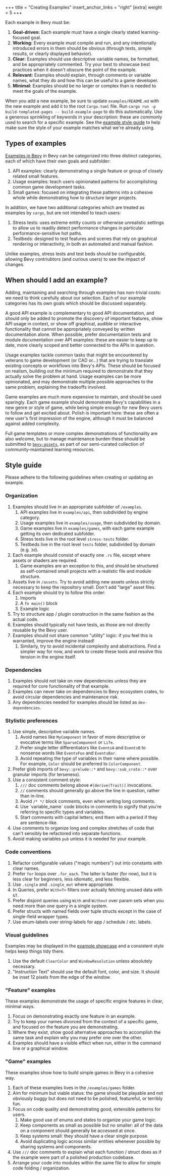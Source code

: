 +++
title = "Creating Examples"
insert_anchor_links = "right"
[extra]
weight = 5
+++

Each example in Bevy must be:

1. **Goal-driven:** Each example must have a single clearly stated learning-focused goal.
2. **Working:** Every example must compile and run, and any intentionally introduced errors in them should be obvious (through tests, simple results, or clearly displayed behavior).
3. **Clear:** Examples should use descriptive variable names, be formatted, and be appropriately commented. Try your best to showcase best practices when it doesn't obscure the point of the example.
4. **Relevant:** Examples should explain, through comments or variable names, what they do and how this can be useful to a game developer.
5. **Minimal:** Examples should be no larger or complex than is needed to meet the goals of the example.

When you add a new example, be sure to update `examples/README.md` with the new example and add it to the root `Cargo.toml` file.
Run `cargo run -p build-templated-pages -- build-example-page` to do this automatically.
Use a generous sprinkling of keywords in your description: these are commonly used to search for a specific example.
See the [example style guide](#style-guide) to help make sure the style of your example matches what we're already using.

## Types of examples

[Examples in Bevy](https://github.com/bevyengine/bevy/tree/main/examples) in Bevy can be categorized into three distinct categories,
each of which have their own goals and subfolder:

1. API examples: clearly demonstrating a single feature or group of closely related small features.
2. Usage examples: teach users opinionated patterns for accomplishing common game development tasks.
3. Small games: focused on integrating these patterns into a cohesive whole while demonstrating how to structure larger projects.

In addition, we have two additional categories which are treated as examples by `cargo`, but are not intended to teach users:

1. Stress tests: uses extreme entity counts or otherwise unrealistic settings to allow us to readily detect performance changes in particular performance-sensitive hot paths.
2. Testbeds: designed to test features and scenes that rely on graphical rendering or interactivity, in both an automated and manual fashion.

Unlike examples, stress tests and test beds should be configurable, allowing Bevy contriubtors (and curious users) to see the impact of changes.

## When should I add an example?

Adding, maintaining and searching through examples has non-trivial costs: we need to think carefully about our selection.
Each of our example categories has its own goals which should be discussed separately.

A good API example is complementary to good API documentation, and should only be added to promote the discovery of important features, show API usage in context, or show off graphical, audible or interactive functionality that cannot be appropriately conveyed by written documentation alone.
When possible, prefer documentation tests and module documentation over API examples: these are easier to keep up to date, more clearly scoped and better connected to the APIs in question.

Usage examples tackle common tasks that might be encountered by veterans to game development (or CAD or...) that are trying to translate existing concepts or workflows into Bevy's APIs.
These should be focused on realism, building out the minimum required to demonstrate that they actually solve the problem at hand.
Usage examples can be more opinionated, and may demonstrate multiple possible approaches to the same problem, explaining the tradeoffs involved.

Game examples are much more expensive to maintain, and should be used sparingly. Each game example should demonstrate Bevy's capabilities in a new genre or style of game, while being simple enough for new Bevy users to follow and get excited about.
Polish is important here: these are often a new user's first impression of the engine, although it must be balanced against added complexity.

Full game templates or more complex demonstrations of functionality are also welcome, but to manage maintenance burden these should be submitted to [`bevy-assets`](https://github.com/bevyengine/bevy-assets), as part of our semi-curated collection of community-maintained learning resources.

## Style guide

Please adhere to the following guidelines when creating or updating an example.

### Organization

1. Examples should live in an appropriate subfolder of `/examples`.
   1. API examples live in `examples/api`, then subdivided by engine category.
   2. Usage examples live in `examples/usage`, then subdivided by domain.
   3. Game examples live in `examples/games`, with each game example getting its own dedicated subfolder.
   4. Stress tests live in the root level `stress-tests` folder.
   5. Testbeds live in the root level `tests` folder, subdivided by domain (e.g. `3d`).
2. Each example should consist of exactly one `.rs` file, except where assets or shaders are required.
   1. Game examples are an exception to this, and should be structured as self-contained small projects with a realistic file and module structure.
3. Assets live in `/assets`. Try to avoid adding new assets unless strictly necessary to keep the repository small. Don't add "large" asset files.
4. Each example should try to follow this order:
   1. Imports
   2. A `fn main()` block
   3. Example logic
5. Try to structure app / plugin construction in the same fashion as the actual code.
6. Examples should typically not have tests, as those are not directly reusable by the Bevy user.
7. Examples should not share common "utility" logic: if you feel this is warranted, improve the engine instead!
   1. Similarly, try to avoid incidental complexity and abstractions. Find a simpler way for now, and work to create these tools and resolve this tension in the engine itself.

### Dependencies

1. Examples should not take on new dependencies unless they are required for core functionality of that example.
2. Examples can never take on dependencies to Bevy ecosystem crates, to avoid circular dependencies and maintenance risk.
3. Any dependencies needed for examples should be listed as `dev-dependencies`.

### Stylistic preferences

1. Use simple, descriptive variable names.
   1. Avoid names like `MyComponent` in favor of more descriptive or evocative terms like `SparseComponent` or `Life`.
   2. Prefer single letter differentiators like `EventsA` and `EventsB` to nonsense words like `EventsFoo` and `EventsBar`.
   3. Avoid repeating the type of variables in their name where possible. For example, `Color` should be preferred to `ColorComponent`.
2. Prefer glob imports of `bevy::prelude::*` and `bevy::sub_crate::*` over granular imports (for terseness).
3. Use a consistent comment style:
   1. `///` doc comments belong above `#[derive(Trait)]` invocations.
   2. `//` comments should generally go above the line in question, rather than in-line.
   3. Avoid `/* */` block comments, even when writing long comments.
   4. Use \`variable_name\` code blocks in comments to signify that you're referring to specific types and variables.
   5. Start comments with capital letters; end them with a period if they are sentence-like.
4. Use comments to organize long and complex stretches of code that can't sensibly be refactored into separate functions.
5. Avoid making variables `pub` unless it is needed for your example.

### Code conventions

1. Refactor configurable values ("magic numbers") out into constants with clear names.
2. Prefer `for` loops over `.for_each`. The latter is faster (for now), but it is less clear for beginners, less idiomatic, and less flexible.
3. Use `.single` and `.single_mut` where appropriate.
4. In Queries, prefer `With<T>` filters over actually fetching unused data with `&T`.
5. Prefer disjoint queries using `With` and `Without` over param sets when you need more than one query in a single system.
6. Prefer structs with named fields over tuple structs except in the case of single-field wrapper types.
7. Use enum-labels over string-labels for app / schedule / etc. labels.

### Visual guidelines

Examples may be displayed in the [example showcase](https://bevyengine.org/examples/) and a consistent style helps keep things tidy there.

1. Use the default `ClearColor` and `WindowResolution` unless absolutely necessary.
2. "Instruction Text" should use the default font, color, and size. It should be inset 12 pixels from the edge of the window.

### "Feature" examples

These examples demonstrate the usage of specific engine features in clear, minimal ways.

1. Focus on demonstrating exactly one feature in an example.
2. Try to keep your names divorced from the context of a specific game, and focused on the feature you are demonstrating.
3. Where they exist, show good alternative approaches to accomplish the same task and explain why you may prefer one over the other.
4. Examples should have a visible effect when run, either in the command line or a graphical window.

### "Game" examples

These examples show how to build simple games in Bevy in a cohesive way.

1. Each of these examples lives in the `/examples/games` folder.
2. Aim for minimum but viable status: the game should be playable and not obviously buggy but does not need to be polished, featureful, or terribly fun.
3. Focus on code quality and demonstrating good, extensible patterns for users.
   1. Make good use of enums and states to organize your game logic.
   2. Keep components as small as possible but no smaller: all of the data on a component should generally be accessed at once.
   3. Keep systems small: they should have a clear single purpose.
   4. Avoid duplicating logic across similar entities whenever possible by sharing systems and components.
4. Use `///` doc comments to explain what each function / struct does as if the example were part of a polished production codebase.
5. Arrange your code into modules within the same file to allow for simple code folding / organization.
